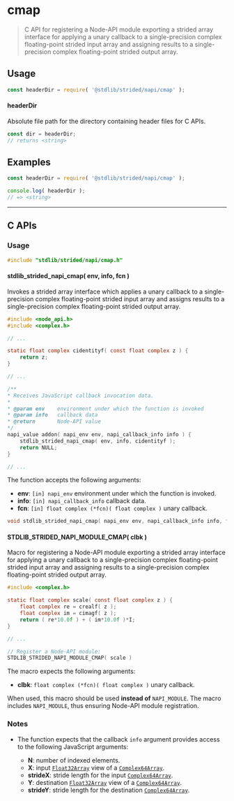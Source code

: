 <!--

@license Apache-2.0

Copyright (c) 2021 The Stdlib Authors.

Licensed under the Apache License, Version 2.0 (the "License");
you may not use this file except in compliance with the License.
You may obtain a copy of the License at

   http://www.apache.org/licenses/LICENSE-2.0

Unless required by applicable law or agreed to in writing, software
distributed under the License is distributed on an "AS IS" BASIS,
WITHOUT WARRANTIES OR CONDITIONS OF ANY KIND, either express or implied.
See the License for the specific language governing permissions and
limitations under the License.

-->

# cmap

> C API for registering a Node-API module exporting a strided array interface for applying a unary callback to a single-precision complex floating-point strided input array and assigning results to a single-precision complex floating-point strided output array.

<!-- Section to include introductory text. Make sure to keep an empty line after the intro `section` element and another before the `/section` close. -->

<section class="intro">

</section>

<!-- /.intro -->

<!-- Package usage documentation. -->

<section class="usage">

## Usage

```javascript
const headerDir = require( '@stdlib/strided/napi/cmap' );
```

#### headerDir

Absolute file path for the directory containing header files for C APIs.

```javascript
const dir = headerDir;
// returns <string>
```

</section>

<!-- /.usage -->

<!-- Package usage notes. Make sure to keep an empty line after the `section` element and another before the `/section` close. -->

<section class="notes">

</section>

<!-- /.notes -->

<!-- Package usage examples. -->

<section class="examples">

## Examples

```javascript
const headerDir = require( '@stdlib/strided/napi/cmap' );

console.log( headerDir );
// => <string>
```

</section>

<!-- /.examples -->

<!-- C interface documentation. -->

* * *

<section class="c">

## C APIs

<!-- Section to include introductory text. Make sure to keep an empty line after the intro `section` element and another before the `/section` close. -->

<section class="intro">

</section>

<!-- /.intro -->

<!-- C usage documentation. -->

<section class="usage">

### Usage

```c
#include "stdlib/strided/napi/cmap.h"
```

#### stdlib_strided_napi_cmap( env, info, fcn )

Invokes a strided array interface which applies a unary callback to a single-precision complex floating-point strided input array and assigns results to a single-precision complex floating-point strided output array.

```c
#include <node_api.h>
#include <complex.h>

// ...

static float complex cidentityf( const float complex z ) {
    return z;
}

// ...

/**
* Receives JavaScript callback invocation data.
*
* @param env    environment under which the function is invoked
* @param info   callback data
* @return       Node-API value
*/
napi_value addon( napi_env env, napi_callback_info info ) {
    stdlib_strided_napi_cmap( env, info, cidentityf );
    return NULL;
}

// ...
```

The function accepts the following arguments:

-   **env**: `[in] napi_env` environment under which the function is invoked.
-   **info**: `[in] napi_callback_info` callback data.
-   **fcn**: `[in] float complex (*fcn)( float complex )` unary callback.

```c
void stdlib_strided_napi_cmap( napi_env env, napi_callback_info info, float complex (*fcn)( float complex ) );
```

#### STDLIB_STRIDED_NAPI_MODULE_CMAP( clbk )

Macro for registering a Node-API module exporting a strided array interface for applying a unary callback to a single-precision complex floating-point strided input array and assigning results to a single-precision complex floating-point strided output array.

```c
#include <complex.h>

static float complex scale( const float complex z ) {
    float complex re = crealf( z );
    float complex im = cimagf( z );
    return ( re*10.0f ) + ( im*10.0f )*I;
}

// ...

// Register a Node-API module:
STDLIB_STRIDED_NAPI_MODULE_CMAP( scale )
```

The macro expects the following arguments:

-   **clbk**: `float complex (*fcn)( float complex )` unary callback.

When used, this macro should be used **instead of** `NAPI_MODULE`. The macro includes `NAPI_MODULE`, thus ensuring Node-API module registration.

</section>

<!-- /.usage -->

<!-- C API usage notes. Make sure to keep an empty line after the `section` element and another before the `/section` close. -->

<section class="notes">

### Notes

-   The function expects that the callback `info` argument provides access to the following JavaScript arguments:

    -   **N**: number of indexed elements.
    -   **X**: input [`Float32Array`][@stdlib/array/float32] view of a [`Complex64Array`][@stdlib/array/complex64].
    -   **strideX**: stride length for the input [`Complex64Array`][@stdlib/array/complex64].
    -   **Y**: destination [`Float32Array`][@stdlib/array/float32] view of a [`Complex64Array`][@stdlib/array/complex64].
    -   **strideY**: stride length for the destination [`Complex64Array`][@stdlib/array/complex64].

</section>

<!-- /.notes -->

<!-- C API usage examples. -->

<section class="examples">

</section>

<!-- /.examples -->

</section>

<!-- /.c -->

<!-- Section to include cited references. If references are included, add a horizontal rule *before* the section. Make sure to keep an empty line after the `section` element and another before the `/section` close. -->

<section class="references">

</section>

<!-- /.references -->

<!-- Section for related `stdlib` packages. Do not manually edit this section, as it is automatically populated. -->

<section class="related">

</section>

<!-- /.related -->

<!-- Section for all links. Make sure to keep an empty line after the `section` element and another before the `/section` close. -->

<section class="links">

[@stdlib/array/complex64]: https://github.com/stdlib-js/stdlib/tree/develop/lib/node_modules/%40stdlib/array/complex64

[@stdlib/array/float32]: https://github.com/stdlib-js/stdlib/tree/develop/lib/node_modules/%40stdlib/array/float32

</section>

<!-- /.links -->
